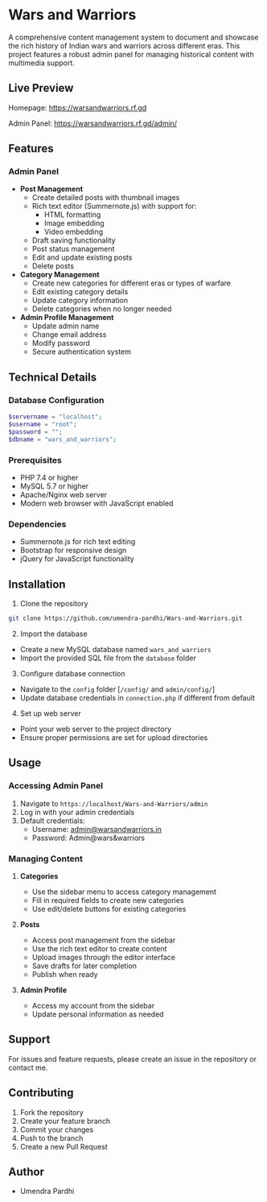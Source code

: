 # Wars and Warriors

A comprehensive content management system to document and showcase the rich history of Indian wars and warriors across different eras. This project features a robust admin panel for managing historical content with multimedia support.

## Live Preview
Homepage: https://warsandwarriors.rf.gd

Admin Panel: https://warsandwarriors.rf.gd/admin/

## Features

### Admin Panel

- **Post Management**
  - Create detailed posts with thumbnail images
  - Rich text editor (Summernote.js) with support for:
    - HTML formatting
    - Image embedding
    - Video embedding
  - Draft saving functionality
  - Post status management
  - Edit and update existing posts
  - Delete posts
- **Category Management**
  - Create new categories for different eras or types of warfare
  - Edit existing category details
  - Update category information
  - Delete categories when no longer needed
- **Admin Profile Management**
  - Update admin name
  - Change email address
  - Modify password
  - Secure authentication system

## Technical Details

### Database Configuration
```php
$servername = "localhost";
$username = "root";
$password = "";
$dbname = "wars_and_warriors";
```

### Prerequisites
- PHP 7.4 or higher
- MySQL 5.7 or higher
- Apache/Nginx web server
- Modern web browser with JavaScript enabled

### Dependencies
- Summernote.js for rich text editing
- Bootstrap for responsive design
- jQuery for JavaScript functionality

## Installation

1. Clone the repository
```bash
git clone https://github.com/umendra-pardhi/Wars-and-Warriors.git
```

2. Import the database
- Create a new MySQL database named `wars_and_warriors`
- Import the provided SQL file from the `database` folder

3. Configure database connection
- Navigate to the `config` folder [`/config/` and `admin/config/`]
- Update database credentials in `connection.php` if different from default

4. Set up web server
- Point your web server to the project directory
- Ensure proper permissions are set for upload directories

## Usage

### Accessing Admin Panel
1. Navigate to `https://localhost/Wars-and-Warriors/admin`
2. Log in with your admin credentials
3. Default credentials:
   - Username: admin@warsandwarriors.in
   - Password: Admin@wars&warriors
   
### Managing Content
1. **Categories**
   - Use the sidebar menu to access category management
   - Fill in required fields to create new categories
   - Use edit/delete buttons for existing categories

2. **Posts**
   - Access post management from the sidebar
   - Use the rich text editor to create content
   - Upload images through the editor interface
   - Save drafts for later completion
   - Publish when ready

3. **Admin Profile**
   - Access my account from the sidebar
   - Update personal information as needed

## Support
For issues and feature requests, please create an issue in the repository or contact me.

## Contributing
1. Fork the repository
2. Create your feature branch
3. Commit your changes
4. Push to the branch
5. Create a new Pull Request


## Author
- Umendra Pardhi